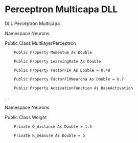 # Perceptron Multicapa DLL
DLL Perceptrón Multicapa


Namespace Neurons

 Public Class MultilayerPerceptron
 
        Public Property Momentum As Double
        
        Public Property LearningRate As Double
        
        Public Property FactorFIR As Double = 0.49 
        
        Public Property FactorFIRNeurona As Double = 0.7
        
        Public Property ActivationFunction As BaseActivation
        
...






Namespace Neurons

 Public Class Weight
 
        Private Q_distance As Double = 1.5
        
        Private R_measure As Double = 5
        
